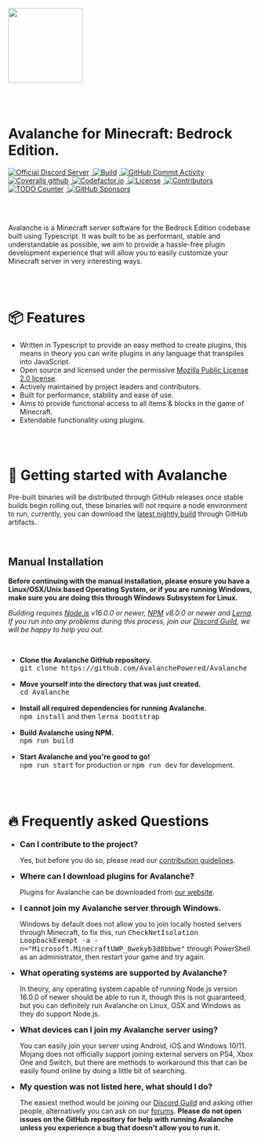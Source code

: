 <img src="https://raw.githubusercontent.com/RealTriassic/JSPrismarine/master/.github/assets/banner_transparent.png" height="152" align="center">

<br /> <br />

<h1>Avalanche for Minecraft: Bedrock Edition.</h1>

<a href="https://discord.gg/6w8JWhy">
  <img alt="Official Discord Server" src="https://img.shields.io/discord/704967868885762108?color=%237289DA&label=discord&style=flat-square" style="margin-right: 4px;">
</a>
<a href="https://github.com/AvalanchePowered/Avalanche/actions?query=workflow%3A%22Unit+%26+Integration+Testing%22">
  <img alt="Build" src="https://img.shields.io/github/workflow/status/AvalanchePowered/Avalanche/Unit%20&%20Integration%20Testing?style=flat-square" style="margin-right: 4px;">
</a>
<a href="https://github.com/AvalanchePowered/Avalanche/commits/master">
  <img alt="GitHub Commit Activity" src="https://img.shields.io/github/commit-activity/m/AvalanchePowered/Avalanche?color=%2387F4BC&style=flat-square" style="margin-right: 4px;">
</a>
<a href="https://coveralls.io/github/AvalanchePowered/Avalanche">
  <img alt="Coveralls github" src="https://img.shields.io/coveralls/github/AvalanchePowered/Avalanche?style=flat-square" style="margin-right: 4px;">
</a>
<a href="https://www.codefactor.io/repository/github/avalanchepowered/avalanche">
  <img alt="Codefactor.io" src="https://www.codefactor.io/repository/github/avalanchepowered/avalanche/badge?style=flat-square" style="margin-right: 4px;">
</a>
<a href="https://github.com/AvalanchePowered/Avalanche/blob/master/LICENSE.md">
  <img alt="License" src="https://img.shields.io/github/license/AvalanchePowered/Avalanche?style=flat-square" style="margin-right: 4px;">
</a>
<a href="https://github.com/AvalanchePowered/Avalanche/graphs/contributors">
  <img alt="Contributors" src="https://img.shields.io/github/contributors/AvalanchePowered/Avalanche?color=%23E30B5D&style=flat-square" style="margin-right: 4px;">
</a>
<a href="https://github.com/AvalanchePowered/Avalanche/search?q=todo">
  <img alt="TODO Counter" src="https://img.shields.io/github/search/AvalanchePowered/Avalanche/todo.svg?style=flat-square" style="margin-right: 4px;">
</a>
<a href="https://github.com/sponsors/AvalanchePowered">
  <img alt="GitHub Sponsors" src="https://img.shields.io/github/sponsors/AvalanchePowered?style=flat-square">
</a>

<br /> <br />

<p>
  Avalanche is a Minecraft server software for the Bedrock Edition codebase built using Typescript. It was built to be as performant, stable and understandable as possible, we aim to provide a hassle-free plugin development experience that will allow you to easily customize your Minecraft server in very interesting ways.
</p>

<br /> <br />

<h1>📦 Features</h1>

<ul>

  <li>
    Written in Typescript to provide an easy method to create plugins, this means in theory you can write plugins in any language that transpiles into JavaScript.
  </li>

  <li>
    Open source and licensed under the permissive <a href="https://github.com/AvalanchePowered/Avalanche/blob/master/LICENSE.md">Mozilla Public License 2.0 license</a>.
  </li>

  <li>
    Actively maintained by project leaders and contributors.
  </li>

  <li>
    Built for performance, stability and ease of use.
  </li>
  
  <li>
    Aims to provide functional access to all items & blocks in the game of Minecraft.
  </li>

  <li>
    Extendable functionality using plugins.
  </li>

</ul>

<br /> <br />

<h1>💾 Getting started with Avalanche</h1>

<p>
  Pre-built binaries will be distributed through GitHub releases once stable builds begin rolling out, these binaries will not require a node environment to run, currently, you can download the <a href="https://github.com/AvalanchePowered/Avalanche/actions?query=branch%3Amaster+workflow%3A%22Build+artifacts%22">latest nightly build</a> through GitHub artifacts.
</p>

<br />

<h2>Manual Installation</h2>

<p style="font-weight: bold;">
  Before continuing with the manual installation, please ensure you have a Linux/OSX/Unix based Operating System, or if you are running Windows, make sure you are doing this through Windows Subsystem for Linux.
</p>

<p style="font-style: italic;">
  Building requires <a href="https://nodejs.org" target="_blank">Node.js</a> v16.0.0 or newer, <a href="https://www.npmjs.com/package/npm" target="_blank">NPM</a> v8.0.0 or newer and <a href="https://lerna.js.org/" target="_blank">Lerna</a>. If you run into any problems during this process, join our <a href="">Discord Guild</a>, we will be happy to help you out.
</p>

<br />

<ul>

  <div style="margin-bottom: 16px;">
    <li style="font-weight: bold;">
      Clone the Avalanche GitHub repository.
    </li>
    <kbd>git clone https://github.com/AvalanchePowered/Avalanche</kbd>
  </div>

  <div style="margin-bottom: 16px;">
    <li style="font-weight: bold;">
      Move yourself into the directory that was just created.
    </li>
    <kbd>cd Avalanche</kbd>
  </div>

  <div style="margin-bottom: 16px;">
    <li style="font-weight: bold;">
      Install all required dependencies for running Avalanche. 
    </li>
    <kbd>npm install</kbd> and then <kbd>lerna bootstrap</kbd>
  </div>

  <div style="margin-bottom: 16px;">
    <li style="font-weight: bold;">
      Build Avalanche using NPM. 
    </li>
    <kbd>npm run build</kbd>
  </div>

  <div style="margin-bottom: 16px;">
    <li style="font-weight: bold;">
      Start Avalanche and you're good to go! 
    </li>
    <kbd>npm run start</kbd> for production or <kbd>npm run dev</kbd> for development.
  </div>
</ul>

<br /> <br />

<h1>🔥 Frequently asked Questions</h1>

<ul>

  <div style="margin-bottom: 12px;">
    <li style="font-weight: bold; font-size: 16px;">
      Can I contribute to the project?
    </li>
    <p>
    Yes, but before you do so, please read our <a href="https://github.com/AvalanchePowered/Avalanche/blob/master/CONTRIBUTING.md">contribution guidelines</a>.
    </p>
  </div>

  <div style="margin-bottom: 12px;">
    <li style="font-weight: bold; font-size: 16px;">
      Where can I download plugins for Avalanche?
    </li>
    <p>
      Plugins for Avalanche can be downloaded from <a href="https://avalanchepowered.org" target="_blank">our website</a>.
    </p>
  </div>

  <div style="margin-bottom: 12px;">
    <li style="font-weight: bold; font-size: 16px;">
      I cannot join my Avalanche server through Windows.
    </li>
    <p>
      Windows by default does not allow you to join locally hosted servers through Minecraft, to fix this, run <kbd>CheckNetIsolation LoopbackExempt -a -n="Microsoft.MinecraftUWP_8wekyb3d8bbwe"</kbd> through PowerShell as an administrator, then restart your game and try again.
    </p>
  </div>

  <div style="margin-bottom: 12px;">
    <li style="font-weight: bold; font-size: 16px;">
      What operating systems are supported by Avalanche?
    </li>
    <p>
      In theory, any operating system capable of running Node.js version 16.0.0 of newer should be able to run it, though this is not guaranteed, but you can definitely run Avalanche on Linux, OSX and Windows as they do support Node.js.
    </p>
  </div>

  <div style="margin-bottom: 12px;">
    <li style="font-weight: bold; font-size: 16px;">
      What devices can I join my Avalanche server using?
    </li>
    <p>
      You can easily join your server using Android, iOS and Windows 10/11. Mojang does not officially support joining external servers on PS4, Xbox One and Switch, but there are methods to workaround this that can be easily found online by doing a little bit of searching.
    </p>
  </div>

  <div style="margin-bottom: 12px;">
    <li style="font-weight: bold; font-size: 16px;">
      My question was not listed here, what should I do?
    </li>
    <p>
      The easiest method would be joining our <a href="https://discord.gg/6w8JWhy" target="_blank">Discord Guild</a> and asking other people, alternatively you can ask on our <a href="https://avalanchepowered.com" target="_blank">forums</a>. <span style="font-weight: bold;">Please do not open issues on the GitHub repository for help with running Avalanche unless you experience a bug that doesn't allow you to run it.</span>
    </p>
  </div>

</ul>